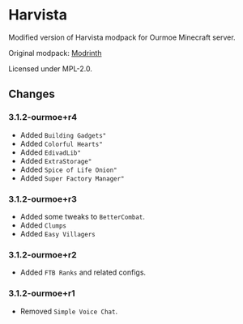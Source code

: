 # Harvista

Modified version of Harvista modpack for Ourmoe Minecraft server.

Original modpack: [Modrinth](https://modrinth.com/modpack/harvista)

Licensed under MPL-2.0.

## Changes

### 3.1.2-ourmoe+r4

-   Added `Building Gadgets"`
-   Added `Colorful Hearts"`
-   Added `EdivadLib"`
-   Added `ExtraStorage"`
-   Added `Spice of Life Onion"`
-   Added `Super Factory Manager"`

### 3.1.2-ourmoe+r3

-   Added some tweaks to `BetterCombat`.
-   Added `Clumps`
-   Added `Easy Villagers`

### 3.1.2-ourmoe+r2

-   Added `FTB Ranks` and related configs.

### 3.1.2-ourmoe+r1

-   Removed `Simple Voice Chat`.
